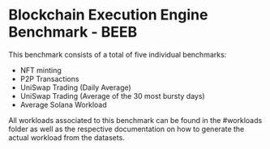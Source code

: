 # Blockchain Execution Engine Benchmark - BEEB

This benchmark consists of a total of five individual benchmarks:
- NFT minting
- P2P Transactions
- UniSwap Trading (Daily Average)
- UniSwap Trading (Average of the 30 most bursty days)
- Average Solana Workload

All workloads associated to this benchmark can be found in the #workloads folder as well as the respective documentation on how to generate the actual workload from the datasets.